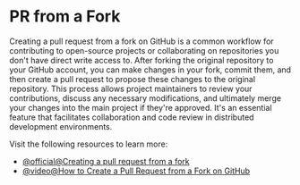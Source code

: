 # PR from a Fork

Creating a pull request from a fork on GitHub is a common workflow for contributing to open-source projects or collaborating on repositories you don't have direct write access to. After forking the original repository to your GitHub account, you can make changes in your fork, commit them, and then create a pull request to propose these changes to the original repository. This process allows project maintainers to review your contributions, discuss any necessary modifications, and ultimately merge your changes into the main project if they're approved. It's an essential feature that facilitates collaboration and code review in distributed development environments.

Visit the following resources to learn more:

- [@official@Creating a pull request from a fork](https://docs.github.com/en/pull-requests/collaborating-with-pull-requests/proposing-changes-to-your-work-with-pull-requests/creating-a-pull-request-from-a-fork)
- [@video@How to Create a Pull Request from a Fork on GitHub](https://www.youtube.com/watch?v=a_FLqX3vGR4)

